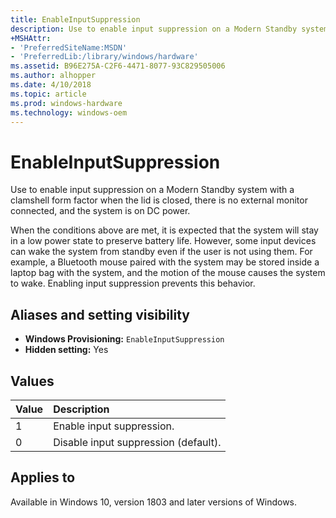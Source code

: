 ```yaml
---
title: EnableInputSuppression
description: Use to enable input suppression on a Modern Standby system with a clamshell form factor when the lid is closed, there is no external monitor connected, and the system is on DC power.
+MSHAttr: 
- 'PreferredSiteName:MSDN' 
- 'PreferredLib:/library/windows/hardware' 
ms.assetid: B96E275A-C2F6-4471-8077-93C829505006 
ms.author: alhopper
ms.date: 4/10/2018 
ms.topic: article 
ms.prod: windows-hardware 
ms.technology: windows-oem 
---
```

# EnableInputSuppression

Use to enable input suppression on a Modern Standby system with a clamshell form factor when the lid is closed, there is no external monitor connected, and the system is on DC power.

When the conditions above are met, it is expected that the system will stay in a low power state to preserve battery life. However, some input devices can wake the system from standby even if the user is not using them. For example, a Bluetooth mouse paired with the system may be stored inside a laptop bag with the system, and the motion of the mouse causes the system to wake. Enabling input suppression prevents this behavior.

## Aliases and setting visibility

* **Windows Provisioning:** `EnableInputSuppression`
* **Hidden setting:** Yes

## Values

| Value                 | Description                                    |
|:----------------------|:-----------------------------------------------|
| 1                     | Enable input suppression. |
| 0                     | Disable input suppression (default). |

## Applies to

Available in Windows 10, version 1803 and later versions of Windows.